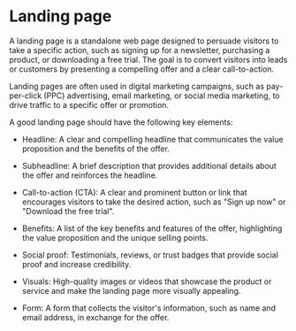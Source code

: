 # Landing page

A landing page is a standalone web page designed to persuade visitors to take a specific action, such as signing up for a newsletter, purchasing a product, or downloading a free trial. The goal is to convert visitors into leads or customers by presenting a compelling offer and a clear call-to-action.

Landing pages are often used in digital marketing campaigns, such as pay-per-click (PPC) advertising, email marketing, or social media marketing, to drive traffic to a specific offer or promotion.

A good landing page should have the following key elements:

* Headline: A clear and compelling headline that communicates the value proposition and the benefits of the offer.

* Subheadline: A brief description that provides additional details about the offer and reinforces the headline.

* Call-to-action (CTA): A clear and prominent button or link that encourages visitors to take the desired action, such as "Sign up now" or "Download the free trial".

* Benefits: A list of the key benefits and features of the offer, highlighting the value proposition and the unique selling points.

* Social proof: Testimonials, reviews, or trust badges that provide social proof and increase credibility.

* Visuals: High-quality images or videos that showcase the product or service and make the landing page more visually appealing.

* Form: A form that collects the visitor's information, such as name and email address, in exchange for the offer.
